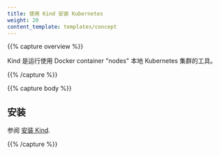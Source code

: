 ```yaml
---
title: 使用 Kind 安装 Kubernetes
weight: 20
content_template: templates/concept
---
```


{{% capture overview %}}

Kind 是运行使用 Docker container "nodes" 本地 Kubernetes 集群的工具。

{{% /capture %}}

{{% capture body %}}

## 安装

参阅 [安装 Kind](https://kind.sigs.k8s.io/docs/user/quick-start/).

{{% /capture %}}
